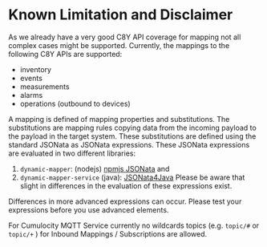 # Known Limitation and Disclaimer

As we already have a very good C8Y API coverage for mapping not all complex cases might be supported. Currently, the
mappings to the following C8Y APIs are supported:

- inventory
- events
- measurements
- alarms
- operations (outbound to devices)

A mapping is defined of mapping properties and substitutions. The substitutions are mapping rules copying data from the incoming payload to the payload in the target system. These substitutions are defined using the standard JSONata as JSONata expressions. These JSONata expressions are evaluated in two different libraries:

1. `dynamic-mapper`: (nodejs) [npmjs JSONata](https://www.npmjs.com/package/jsonata) and
2. `dynamic-mapper-service` (java): [JSONata4Java](https://github.com/IBM/JSONata4Java)
   Please be aware that slight in differences in the evaluation of these expressions exist.

Differences in more advanced expressions can occur. Please test your expressions before you use advanced elements.

For Cumulocity MQTT Service currently no wildcards topics (e.g. `topic/#` or `topic/+` ) for Inbound Mappings / Subscriptions are allowed.